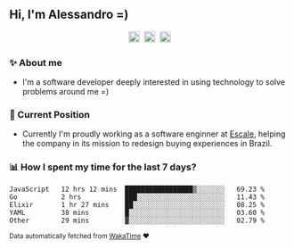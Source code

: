 ## Hi, I'm Alessandro =)

<p align="center">
  <a href="https://www.linkedin.com/in/alessandro-costa-dev/"><img src="https://img.shields.io/badge/-alessandro--costa--dev-%233f7ec6?style=flat-square&logo=Linkedin&logoColor=white" height="20"/></a>&nbsp;&nbsp;<a href="https://medium.com/@alessandro_costa"><img src="https://img.shields.io/badge/-%40alessandro__costa-%20black?style=flat-square&logo=Medium" height="20"/></a>&nbsp;&nbsp;<a href="mailto:alessandro96fc@gmail.com"><img src="https://img.shields.io/badge/-alessandro96fc%40gmail.com-%23c14438?style=flat-square&logo=Gmail&logoColor=white" height="20"/></a>
</p>

### :sparkles: About me

- I'm a software developer deeply interested in using technology to solve problems around me =)

### :office: Current Position 

-  Currently I'm proudly working as a software enginner at [Escale](https://github.com/escaletech), helping the company in its mission to redesign buying experiences in Brazil.

### :bar_chart: How I spent my time for the last 7 days?

<!--START_SECTION:waka-->
```text
JavaScript   12 hrs 12 mins  █████████████████▒░░░░░░░   69.23 % 
Go           2 hrs           ███░░░░░░░░░░░░░░░░░░░░░░   11.43 % 
Elixir       1 hr 27 mins    ██░░░░░░░░░░░░░░░░░░░░░░░   08.25 % 
YAML         38 mins         █░░░░░░░░░░░░░░░░░░░░░░░░   03.60 % 
Other        29 mins         ▓░░░░░░░░░░░░░░░░░░░░░░░░   02.79 % 
```
<!--END_SECTION:waka-->

<sub>Data automatically fetched from [WakaTime](https://wakatime.com/) :heart:</sub>
